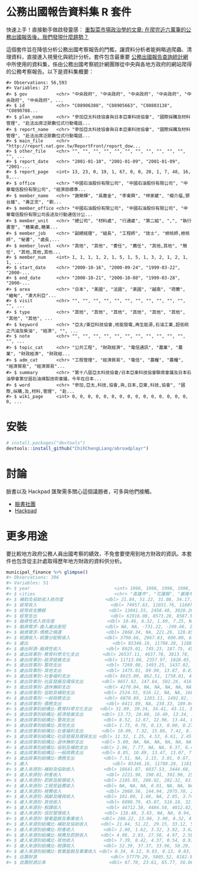 
<!-- README.md is generated from README.Rmd. Please edit that file -->
公務出國報告資料集 R 套件
=========================

快速上手！直接動手做啟發靈感： [重製菜市場政治學的文章: 在爬完近六萬筆的公務出國報告後，我們發現什麼趨勢？](https://github.com/ChihChengLiang/reproduce_gov_travel_reports)

這個套件旨在降低分析公務出國考察報告的門檻，讓資料分析者能夠略過爬蟲、清理資料，直接進入視覺化與統計分析。套件包含最重要 [公務出國報告查詢統計網](http://catding.twbbs.org/report/index.php) 中所使用的資料集，係由公務出國考察統計網團隊從中央與各地方政府的網站爬得的公務考察報告。以下是資料集概要：

    #> Observations: 56,593
    #> Variables: 27
    #> $ gov           <chr> "中央政府", "中央政府", "中央政府", "中央政府", "中央政府", "中央政府", ...
    #> $ id            <chr> "C08906388", "C08905663", "C08803138", "C0890788...
    #> $ plan_name     <chr> "參加亞太科技協會與日本亞東科技協會", "國際採購及材料管理", "赴法出席泛歐數位式行動電話...
    #> $ report_name   <chr> "參加亞太科技協會與日本亞東科技協會", "國際採購及材料管理", "赴法出席泛歐數位式行動電話...
    #> $ main_file     <chr> "http://report.nat.gov.tw/ReportFront/report_dow...
    #> $ other_file    <chr> "", "", "", "", "", "", "", "", "", "", "", "", ...
    #> $ report_date   <chr> "2001-01-10", "2001-01-09", "2001-01-09", "2001-...
    #> $ report_page   <int> 13, 23, 0, 19, 1, 67, 0, 0, 20, 1, 7, 48, 16, 8,...
    #> $ office        <chr> "中國石油股份有限公司", "中國石油股份有限公司", "中華電信股份有限公司", "經濟部標準...
    #> $ member_name   <chr> "謝榮輝", "吳蕭金", "李東興", "林家葳", "楊介福,鄧台雄", "黃正忠", "劉...
    #> $ member_office <chr> "中國石油股份有限公司", "中國石油股份有限公司", "中華電信股份有限公司長途及行動通信分公...
    #> $ member_unit   <chr> "總公司", "材料處", "行通處", "第二組", ",", "執行書室", "糖業處,糖業...
    #> $ member_job    <chr> "副總經理", "組長", "工程師", "技士", "檢核師,檢核師", "秘書", "處長,...
    #> $ member_level  <chr> "其他", "其他", "委任", "薦任", "其他,其他", "簡任", "其他,其他,其他...
    #> $ member_num    <int> 1, 1, 1, 1, 2, 1, 5, 1, 5, 1, 3, 2, 1, 2, 1, 1, ...
    #> $ start_date    <chr> "2000-10-16", "2000-09-24", "1999-03-22", "2000-...
    #> $ end_date      <chr> "2000-10-21", "2000-10-08", "1999-03-28", "2000-...
    #> $ area          <chr> "日本", "美國", "法國", "美國", "越南", "荷蘭", "緬甸", "澳大利亞"...
    #> $ visit         <chr> "", "", "", "", "", "", "", "", "", "", "", "", ...
    #> $ type          <chr> "其他", "其他", "其他", "其他", "其他", "其他", "其他", "其他", ...
    #> $ keyword       <chr> "亞太/東亞科技協會,核能發電,再生能源,石油工業,超低硫之汽油及柴油", "經濟", "", ...
    #> $ note          <chr> "", "", "", "", "", "", "", "", "", "", "", "", ...
    #> $ topic_cat     <chr> "公共工程", "財政經濟", "電信通訊", "農業", "農業", "財政經濟", "財政經...
    #> $ adm_cat       <chr> "工程管理", "經濟貿易", "電信", "農糧", "農糧", "經濟貿易", "經濟貿易"...
    #> $ summary       <chr> "第十八屆亞太科技協會/日本亞東科技協會聯席會議及日本石油學會第廿屆石油煉製技術會議，今年在日本...
    #> $ word          <chr> "參加,亞太,科技,協會,與,日本,亞東,科技,協會", "國際,採購,及,材料,管理", "赴...
    #> $ wiki_page     <int> 0, 0, 0, 0, 0, 0, 0, 0, 0, 0, 0, 0, 0, 0, 0, 0, ...

安裝
====

``` r
# install.packages("devtools")
devtools::install_github("ChihChengLiang/abroadplayr")
```

討論
====

臉書以及 Hackpad 匯聚需多關心這個議題者，可多與他們接觸。

-   [臉書社團](https://www.facebook.com/groups/1125748634116081/)
-   [Hackpad](https://g0v.hackpad.com/E0G6gZDQ2ZZ)

更多用途
========

要比較地方政府公務人員出國考察的績效，不免會要使用到地方財政的資訊。本套件也包含從主計處取得歷年地方財政的資料供分析。

``` r
municipal_finance %>% glimpse()
#> Observations: 396
#> Variables: 51
#> $ year                                <int> 1998, 1998, 1998, 1998, 19...
#> $ cities                              <chr> "高雄市", "花蓮縣", "基隆市", "嘉義市"...
#> $ 補助及協助收入依存度                <dbl> 21.84, 51.22, 31.08, 34.17, 49.60, 3...
#> $ 經常收入                            <dbl> 74957.63, 11031.76, 11607.76, ...
#> $ 經常收支賸餘                        <dbl> 13041.55, 2458.48, 3020.20, 971....
#> $ 經常支出                            <dbl> 61916.08, 8573.28, 8587.56, 48...
#> $ 融資性收入依存度                    <dbl> 10.46, 6.32, 1.69, 7.25, NA, 4.12,...
#> $ 融資需求-歲入歲出差短               <dbl> NA, NA, -731.22, -199.66, 2918.22, -...
#> $ 融資需求-債務之償還                 <dbl> 2868.34, NA, 221.26, 128.85, 55.66,...
#> $ 稅課收入-統籌分配稅收入             <dbl> 3790.66, 2967.83, 600.00, 651.80, 341...
#> $ 歲出                                <dbl> 85346.16, 11788.28, 11084.14...
#> $ 歲出財源-融資性收入                 <dbl> 8925.01, 745.23, 187.75, 457.33, NA...
#> $ 歲出政事別-教育科學文化支出         <dbl> 26537.11, 4637.78, 3813.78, 2720.26, 56...
#> $ 歲出政事別-經濟發展支出             <dbl> 11713.88, 2357.97, 1828.05, 841.85, 5...
#> $ 歲出政事別-警政支出                 <dbl> 7269.08, 1493.25, 1437.02, 848.12, ...
#> $ 歲出政事別-其他支出                 <dbl> 1475.81, 89.90, 13.87, 0.01, 47.85,...
#> $ 歲出政事別-社會福利支出             <dbl> 8615.00, 862.51, 1758.01, 468.43, 154...
#> $ 歲出政事別-社區發展及環保支出       <dbl> 9657.92, 147.64, 502.26, 416.71, 440.81,...
#> $ 歲出政事別-退休撫卹支出             <dbl> 4270.04, NA, NA, NA, NA, NA, NA, NA, ...
#> $ 歲出政事別-協助及補助支出           <dbl> 2524.55, 916.12, NA, NA, 1683.67, 314....
#> $ 歲出政事別-一般政務支出             <dbl> 6870.89, 1283.11, 1492.82, 824.31, 13...
#> $ 歲出政事別-債務支出                 <dbl> 6411.89, NA, 238.33, 189.84, 121.00...
#> $ 歲出政事別結構比-教育科學文化支出   <dbl> 31.09, 39.34, 34.41, 43.11, 31.22, 34.42, ...
#> $ 歲出政事別結構比-經濟發展支出       <dbl> 13.73, 20.00, 16.49, 13.34, 31.48, 25.73...
#> $ 歲出政事別結構比-警政支出           <dbl> 8.52, 12.67, 12.96, 13.44, 8.35, 0.36,...
#> $ 歲出政事別結構比-其他支出           <dbl> 1.73, 0.76, 0.13, 0.00, 0.27, 0.26, 1....
#> $ 歲出政事別結構比-社會福利支出       <dbl> 10.09, 7.32, 15.86, 7.42, 8.61, 15.16, 9...
#> $ 歲出政事別結構比-社區發展及環保支出 <dbl> 11.32, 1.25, 4.53, 6.61, 2.45, 3.34, 2.95, ...
#> $ 歲出政事別結構比-退休撫卹支出       <dbl> 5.00, NA, NA, NA, NA, NA, NA, NA, NA, NA...
#> $ 歲出政事別結構比-協助及補助支出     <dbl> 2.96, 7.77, NA, NA, 9.37, 6.48, 8.44, 5.6...
#> $ 歲出政事別結構比-一般政務支出       <dbl> 8.05, 10.89, 13.47, 13.07, 7.58, 13.61, ...
#> $ 歲出政事別結構比-債務支出           <dbl> 7.51, NA, 2.15, 3.01, 0.67, 0.64, NA, ...
#> $ 歲入                                <dbl> 85346.16, 11788.28, 11815.37...
#> $ 歲入來源別-補助及協助收入           <dbl> 18641.87, 6037.53, 3444.68, 2155.98, 8...
#> $ 歲入來源別-財產收入                 <dbl> 2221.98, 190.81, 392.90, 255.31, 54...
#> $ 歲入來源別-罰款及賠償收入           <dbl> 2185.95, 200.92, 282.32, 83.36, 143.11...
#> $ 歲入來源別-工程受益費收入           <dbl> NA, NA, NA, 0.01, NA, NA, NA, 0.80, NA...
#> $ 歲入來源別-規費收入                 <dbl> 2060.56, 144.94, 2975.70, 240.47, 2...
#> $ 歲入來源別-捐獻及贈與收入           <dbl> 101.00, 1.68, NA, 2.05, 3.74, NA, NA, ...
#> $ 歲入來源別-其他收入                 <dbl> 6090.79, 45.07, 516.18, 32.86, 132....
#> $ 歲入來源別-稅課收入                 <dbl> 44712.38, 4404.58, 4012.82, 3273.52...
#> $ 歲入來源別-信託管理收入             <dbl> 118.40, 3.65, NA, NA, 0.94, NA, NA, N...
#> $ 歲入來源別-營業盈餘及事業收入       <dbl> 288.22, 13.86, 3.00, 8.32, 4.89, 2073.12...
#> $ 歲入來源別結構比-補助及協助收入     <dbl> 21.84, 51.22, 29.15, 33.12, 59.22, 33.17,...
#> $ 歲入來源別結構比-財產收入           <dbl> 2.60, 1.62, 3.32, 3.92, 3.62, 7.10, 1....
#> $ 歲入來源別結構比-規費及罰款收入     <dbl> 4.98, 2.93, 27.58, 4.97, 2.50, 2.25, 1.11...
#> $ 歲入來源別結構比-其他收入           <dbl> 7.39, 0.42, 4.37, 0.54, 0.91, 6.24, 2....
#> $ 歲入來源別結構比-稅課收入           <dbl> 52.39, 37.37, 33.96, 50.29, 33.72, 5.7...
#> $ 歲入來源別結構比-營業盈餘及事業收入 <dbl> 0.34, 0.12, 0.03, 0.13, 0.03, 41.46, 6.77, ...
#> $ 自籌財源                            <dbl> 57779.29, 5005.52, 8182.94, 38...
#> $ 自籌財源比率                        <dbl> 67.70, 23.61, 65.77, 56.86, 18.0...
```
